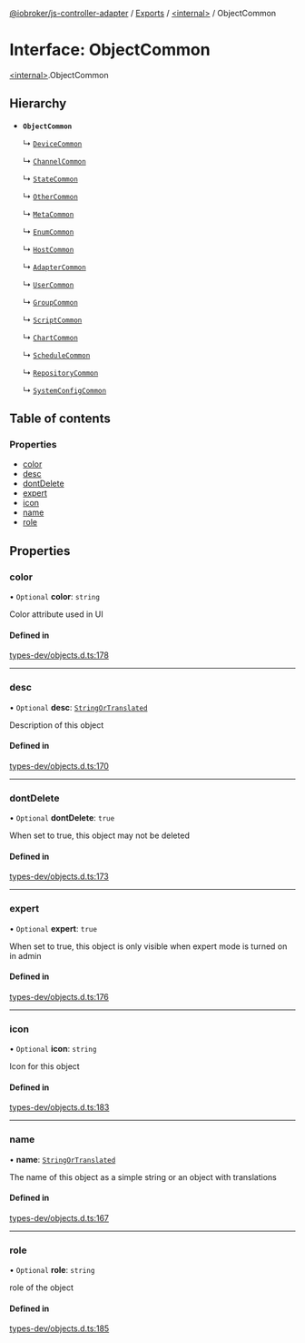 [@iobroker/js-controller-adapter](../README.md) / [Exports](../modules.md) / [\<internal\>](../modules/internal_.md) / ObjectCommon

# Interface: ObjectCommon

[\<internal\>](../modules/internal_.md).ObjectCommon

## Hierarchy

- **`ObjectCommon`**

  ↳ [`DeviceCommon`](internal_.DeviceCommon.md)

  ↳ [`ChannelCommon`](internal_.ChannelCommon.md)

  ↳ [`StateCommon`](internal_.StateCommon.md)

  ↳ [`OtherCommon`](internal_.OtherCommon.md)

  ↳ [`MetaCommon`](internal_.MetaCommon.md)

  ↳ [`EnumCommon`](internal_.EnumCommon.md)

  ↳ [`HostCommon`](internal_.HostCommon.md)

  ↳ [`AdapterCommon`](internal_.AdapterCommon.md)

  ↳ [`UserCommon`](internal_.UserCommon.md)

  ↳ [`GroupCommon`](internal_.GroupCommon.md)

  ↳ [`ScriptCommon`](internal_.ScriptCommon.md)

  ↳ [`ChartCommon`](internal_.ChartCommon.md)

  ↳ [`ScheduleCommon`](internal_.ScheduleCommon.md)

  ↳ [`RepositoryCommon`](internal_.RepositoryCommon.md)

  ↳ [`SystemConfigCommon`](internal_.SystemConfigCommon.md)

## Table of contents

### Properties

- [color](internal_.ObjectCommon.md#color)
- [desc](internal_.ObjectCommon.md#desc)
- [dontDelete](internal_.ObjectCommon.md#dontdelete)
- [expert](internal_.ObjectCommon.md#expert)
- [icon](internal_.ObjectCommon.md#icon)
- [name](internal_.ObjectCommon.md#name)
- [role](internal_.ObjectCommon.md#role)

## Properties

### color

• `Optional` **color**: `string`

Color attribute used in UI

#### Defined in

[types-dev/objects.d.ts:178](https://github.com/ioBroker/ioBroker.js-controller/blob/63fb6f8b0/packages/types-dev/objects.d.ts#L178)

___

### desc

• `Optional` **desc**: [`StringOrTranslated`](../modules/internal_.md#stringortranslated)

Description of this object

#### Defined in

[types-dev/objects.d.ts:170](https://github.com/ioBroker/ioBroker.js-controller/blob/63fb6f8b0/packages/types-dev/objects.d.ts#L170)

___

### dontDelete

• `Optional` **dontDelete**: ``true``

When set to true, this object may not be deleted

#### Defined in

[types-dev/objects.d.ts:173](https://github.com/ioBroker/ioBroker.js-controller/blob/63fb6f8b0/packages/types-dev/objects.d.ts#L173)

___

### expert

• `Optional` **expert**: ``true``

When set to true, this object is only visible when expert mode is turned on in admin

#### Defined in

[types-dev/objects.d.ts:176](https://github.com/ioBroker/ioBroker.js-controller/blob/63fb6f8b0/packages/types-dev/objects.d.ts#L176)

___

### icon

• `Optional` **icon**: `string`

Icon for this object

#### Defined in

[types-dev/objects.d.ts:183](https://github.com/ioBroker/ioBroker.js-controller/blob/63fb6f8b0/packages/types-dev/objects.d.ts#L183)

___

### name

• **name**: [`StringOrTranslated`](../modules/internal_.md#stringortranslated)

The name of this object as a simple string or an object with translations

#### Defined in

[types-dev/objects.d.ts:167](https://github.com/ioBroker/ioBroker.js-controller/blob/63fb6f8b0/packages/types-dev/objects.d.ts#L167)

___

### role

• `Optional` **role**: `string`

role of the object

#### Defined in

[types-dev/objects.d.ts:185](https://github.com/ioBroker/ioBroker.js-controller/blob/63fb6f8b0/packages/types-dev/objects.d.ts#L185)
